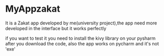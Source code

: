 # MyAppzakat
It is a Zakat app developed by me(university project),the app need more developed in the interface but it works perfectly 

if you want to test it you need to install the kivy library on your pysharm after you download the code, also the app works on pycharm and it's not 'exe'

